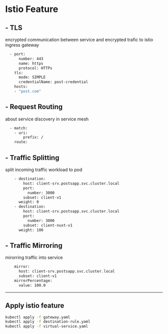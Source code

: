 # Istio Feature
## - TLS 
encrypted communication between service and encrypted trafic to istio ingress gateway
```bash
  - port:
      number: 443
      name: https
      protocol: HTTPs
    tls:
      mode: SIMPLE
      credentialName: post-credential
    hosts: 
    - "post.com"
```
## - Request Routing
about service discovery in service mesh
```bash
  - match:
    - uri:
        prefix: /
    route:
```
## - Traffic Splitting
split incoming traffic workload to pod
```bash
    - destination:
        host: client-srv.postsapp.svc.cluster.local
        port:
          number: 3000
        subset: client-v1
      weight: 0
    - destination:
        host: client-srv.postsapp.svc.cluster.local
        port:
          number: 3000
        subset: client-nuxt-v1
      weight: 100
```
## - Traffic Mirroring
mirorring traffic into service
```bash
    mirror:
      host: client-srv.postsapp.svc.cluster.local
      subset: client-v1
    mirrorPercentage:
      value: 100.0
```
---
## Apply istio feature
```bash
kubectl apply -f gateway.yaml
kubectl apply -f destination-rule.yaml
kubectl apply -f virtual-service.yaml
```